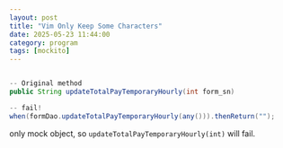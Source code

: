 ```yaml
---
layout: post
title: "Vim Only Keep Some Characters"
date: 2025-05-23 11:44:00
category: program
tags: [mockito]
---
```


```java

-- Original method  
public String updateTotalPayTemporaryHourly(int form_sn) 

-- fail!  
when(formDao.updateTotalPayTemporaryHourly(any())).thenReturn("");
```

only mock object, so `updateTotalPayTemporaryHourly(int)` will fail.  

[jekyll]: http://jekyllrb.com
[jekyll-gh]: https://github.com/jekyll/jekyll
[jekyll-help]: https://github.com/jekyll/jekyll-help

